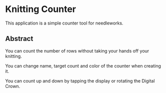 # Knitting Counter
This application is a simple counter tool for needleworks. 

## Abstract
You can count the number of rows without taking your hands off your knitting. 

You can change name, target count and color of the counter when creating it. 

You can count up and down by tapping the display or rotating the Digital Crown.
